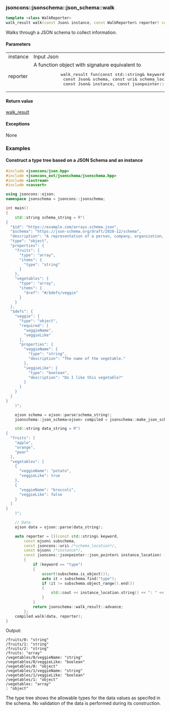 ### jsoncons::jsonschema::json_schema::walk

```cpp
template <class WalkReporter>
walk_result walk(const Json& instance, const WalkReporter& reporter) const; (since 0.175.0)
```

Walks through a JSON schema to collect information.

#### Parameters

<table>
  <tr>
    <td>instance</td>
    <td>Input Json</td> 
  </tr>
  <tr>
    <td>reporter</td>
    <td>A function object with signature equivalent to 
    <pre>
           walk_result fun(const std::string& keyword,
            const Json& schema, const uri& schema_location,
            const Json& instance, const jsonpointer::json_pointer& instance_location)</pre>
</td> 
  </tr>
</table>

#### Return value
 
[walk_result](../walk_result.md)

#### Exceptions

None

### Examples

#### Construct a type tree based on a JSON Schema and an instance

```cpp
#include <jsoncons/json.hpp>
#include <jsoncons_ext/jsonschema/jsonschema.hpp>
#include <iostream>
#include <cassert>

using jsoncons::ojson;
namespace jsonschema = jsoncons::jsonschema;

int main()
{
    std::string schema_string = R"(
{
  "$id": "https://example.com/arrays.schema.json",
  "$schema": "https://json-schema.org/draft/2020-12/schema",
  "description": "A representation of a person, company, organization, or place",
  "type": "object",
  "properties": {
    "fruits": {
      "type": "array",
      "items": {
        "type": "string"
      }
    },
    "vegetables": {
      "type": "array",
      "items": {
        "$ref": "#/$defs/veggie"
      }
    }
  },
  "$defs": {
    "veggie": {
      "type": "object",
      "required": [
        "veggieName",
        "veggieLike"
      ],
      "properties": {
        "veggieName": {
          "type": "string",
          "description": "The name of the vegetable."
        },
        "veggieLike": {
          "type": "boolean",
          "description": "Do I like this vegetable?"
        }
      }
    }
  }
}
    )";

    ojson schema = ojson::parse(schema_string);
    jsonschema::json_schema<ojson> compiled = jsonschema::make_json_schema(std::move(schema));

    std::string data_string = R"(
{
  "fruits": [
    "apple",
    "orange",
    "pear"
  ],
  "vegetables": [
    {
      "veggieName": "potato",
      "veggieLike": true
    },
    {
      "veggieName": "broccoli",
      "veggieLike": false
    }
  ]
}
    )";

    // Data
    ojson data = ojson::parse(data_string);

    auto reporter = [](const std::string& keyword,
        const ojson& subschema, 
        const jsoncons::uri& /*schema_location*/,
        const ojson& /*instance*/, 
        const jsoncons::jsonpointer::json_pointer& instance_location) -> jsonschema::walk_result
        {
            if (keyword == "type")
            {
                assert(subschema.is_object());
                auto it = subschema.find("type");
                if (it != subschema.object_range().end())
                {
                    std::cout << instance_location.string() << ": " << it->value() << "\n";
                }
            }
            return jsonschema::walk_result::advance;
        };
    compiled.walk(data, reporter);
}
```
Output:
```
/fruits/0: "string"
/fruits/1: "string"
/fruits/2: "string"
/fruits: "array"
/vegetables/0/veggieName: "string"
/vegetables/0/veggieLike: "boolean"
/vegetables/0: "object"
/vegetables/1/veggieName: "string"
/vegetables/1/veggieLike: "boolean"
/vegetables/1: "object"
/vegetables: "array"
: "object"
```

The type tree shows the allowable types for the data values as specifed in the schema.
No validation of the data is performed during its construction.

